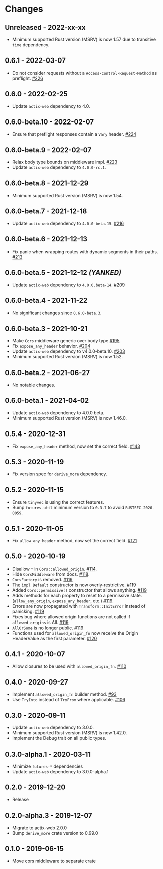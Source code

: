 # Changes

## Unreleased - 2022-xx-xx
- Minimum supported Rust version (MSRV) is now 1.57 due to transitive `time` dependency.


## 0.6.1 - 2022-03-07
- Do not consider requests without a `Access-Control-Request-Method` as preflight. [#226]

[#226]: https://github.com/actix/actix-extras/pull/226


## 0.6.0 - 2022-02-25
- Update `actix-web` dependency to 4.0.

## 0.6.0-beta.10 - 2022-02-07
- Ensure that preflight responses contain a `Vary` header. [#224]

[#224]: https://github.com/actix/actix-extras/pull/224


## 0.6.0-beta.9 - 2022-02-07
- Relax body type bounds on middleware impl. [#223]
- Update `actix-web` dependency to `4.0.0-rc.1`.

[#223]: https://github.com/actix/actix-extras/pull/223


## 0.6.0-beta.8 - 2021-12-29
- Minimum supported Rust version (MSRV) is now 1.54.


## 0.6.0-beta.7 - 2021-12-18
- Update `actix-web` dependency to `4.0.0-beta.15`. [#216]

[#216]: https://github.com/actix/actix-extras/pull/216


## 0.6.0-beta.6 - 2021-12-13
- Fix panic when wrapping routes with dynamic segments in their paths. [#213]

[#213]: https://github.com/actix/actix-extras/pull/213


## 0.6.0-beta.5 - 2021-12-12 _(YANKED)_
- Update `actix-web` dependency to `4.0.0.beta-14`. [#209]

[#209]: https://github.com/actix/actix-extras/pull/209


## 0.6.0-beta.4 - 2021-11-22
- No significant changes since `0.6.0-beta.3`.


## 0.6.0-beta.3 - 2021-10-21
- Make `Cors` middleware generic over body type [#195]
- Fix `expose_any_header` behavior. [#204]
- Update `actix-web` dependency to v4.0.0-beta.10. [#203]
- Minimum supported Rust version (MSRV) is now 1.52.

[#195]: https://github.com/actix/actix-extras/pull/195
[#203]: https://github.com/actix/actix-extras/pull/203
[#204]: https://github.com/actix/actix-extras/pull/204


## 0.6.0-beta.2 - 2021-06-27
- No notable changes.


## 0.6.0-beta.1 - 2021-04-02
- Update `actix-web` dependency to 4.0.0 beta.
- Minimum supported Rust version (MSRV) is now 1.46.0.


## 0.5.4 - 2020-12-31
- Fix `expose_any_header` method, now set the correct field. [#143]

[#143]: https://github.com/actix/actix-extras/pull/143


## 0.5.3 - 2020-11-19
- Fix version spec for `derive_more` dependency.


## 0.5.2 - 2020-11-15
- Ensure `tinyvec` is using the correct features.
- Bump `futures-util` minimum version to `0.3.7` to avoid `RUSTSEC-2020-0059`.


## 0.5.1 - 2020-11-05
- Fix `allow_any_header` method, now set the correct field. [#121]

[#121]: https://github.com/actix/actix-extras/pull/121


## 0.5.0 - 2020-10-19
- Disallow `*` in `Cors::allowed_origin`. [#114].
- Hide `CorsMiddleware` from docs. [#118].
- `CorsFactory` is removed. [#119]
- The `impl Default` constructor is now overly-restrictive. [#119]
- Added `Cors::permissive()` constructor that allows anything. [#119]
- Adds methods for each property to reset to a permissive state. (`allow_any_origin`,
  `expose_any_header`, etc.) [#119]
- Errors are now propagated with `Transform::InitError` instead of panicking. [#119]
- Fixes bug where allowed origin functions are not called if `allowed_origins` is All. [#119]
- `AllOrSome` is no longer public. [#119]
- Functions used for `allowed_origin_fn` now receive the Origin HeaderValue as the
  first parameter. [#120]

[#114]: https://github.com/actix/actix-extras/pull/114
[#118]: https://github.com/actix/actix-extras/pull/118
[#119]: https://github.com/actix/actix-extras/pull/119
[#120]: https://github.com/actix/actix-extras/pull/120


## 0.4.1 - 2020-10-07
- Allow closures to be used with `allowed_origin_fn`. [#110]

[#110]: https://github.com/actix/actix-extras/pull/110


## 0.4.0 - 2020-09-27
- Implement `allowed_origin_fn` builder method. [#93]
- Use `TryInto` instead of `TryFrom` where applicable. [#106]

[#93]: https://github.com/actix/actix-extras/pull/93
[#106]: https://github.com/actix/actix-extras/pull/106


## 0.3.0 - 2020-09-11
- Update `actix-web` dependency to 3.0.0.
- Minimum supported Rust version (MSRV) is now 1.42.0.
- Implement the Debug trait on all public types.


## 0.3.0-alpha.1 - 2020-03-11
- Minimize `futures-*` dependencies
- Update `actix-web` dependency to 3.0.0-alpha.1


## 0.2.0 - 2019-12-20
- Release


## 0.2.0-alpha.3 - 2019-12-07
- Migrate to actix-web 2.0.0
- Bump `derive_more` crate version to 0.99.0


## 0.1.0 - 2019-06-15
- Move cors middleware to separate crate
